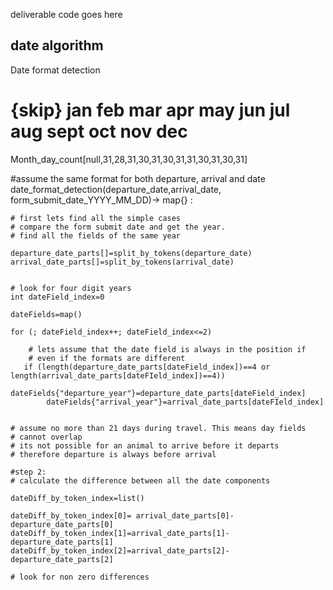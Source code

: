 deliverable code goes here



## date algorithm

Date format detection
# {skip} jan feb mar apr may jun jul aug sept oct nov dec
Month_day_count[null,31,28,31,30,31,30,31,31,30,31,30,31]

#assume the same format for both departure, arrival and date
date_format_detection(departure_date,arrival_date, form_submit_date_YYYY_MM_DD)-> map{} :


	# first lets find all the simple cases
	# compare the form submit date and get the year.
	# find all the fields of the same year
	
	departure_date_parts[]=split_by_tokens(departure_date)
	arrival_date_parts[]=split_by_tokens(arrival_date)


    # look for four digit years
    int dateField_index=0
    
    dateFields=map()

    for (; dateField_index++; dateField_index<=2)

        # lets assume that the date field is always in the position if
        # even if the formats are different
       if (length(departure_date_parts[dateField_index])==4 or length(arrival_date_parts[dateFIeld_index])==4))
            dateFields{"departure_year"}=departure_date_parts[dateField_index]
            dateFields{"arrival_year"}=arrival_date_parts[dateFIeld_index]
        

    # assume no more than 21 days during travel. This means day fields
    # cannot overlap 
    # its not possible for an animal to arrive before it departs
    # therefore departure is always before arrival

    #step 2:
    # calculate the difference between all the date components

    dateDiff_by_token_index=list()

    dateDiff_by_token_index[0]= arrival_date_parts[0]-departure_date_parts[0]
    dateDiff_by_token_index[1]=arrival_date_parts[1]-departure_date_parts[1]
    dateDiff_by_token_index[2]=arrival_date_parts[2]-departure_date_parts[2]

    # look for non zero differences
    


    
